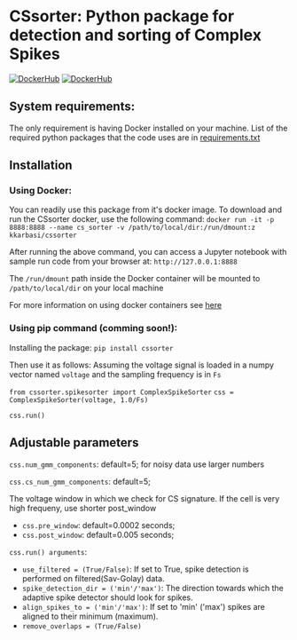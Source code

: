 # CSsorter: Python package for detection and sorting of Complex Spikes
[![DockerHub](https://img.shields.io/docker/pulls/kkarbasi/cssorter.svg)](https://hub.docker.com/r/kkarbasi/cssorter)
[![DockerHub](https://img.shields.io/docker/cloud/build/kkarbasi/cssorter.svg)](https://hub.docker.com/r/kkarbasi/cssorter)

## System requirements:
The only requirement is having Docker installed on your machine.
List of the required python packages that the code uses are in [requirements.txt](https://github.com/kkarbasi/cssorter/blob/master/requirements.txt)

## Installation

### Using Docker:
You can readily use this package from it's docker image. To download and run the CSsorter docker, use the following command:
`docker run -it -p 8888:8888 --name cs_sorter -v /path/to/local/dir:/run/dmount:z kkarbasi/cssorter`

After running the above command, you can access a Jupyter notebook with sample run code from your browser at:
`http://127.0.0.1:8888`

The `/run/dmount` path inside the Docker container will be mounted to `/path/to/local/dir` on your local machine

For more information on using docker containers see [here](https://docs.docker.com/)

### Using pip command (comming soon!):

Installing the package:
`pip install cssorter`
 
Then use it as follows:
Assuming the voltage signal is loaded in a numpy vector named `voltage` and the sampling frequency is in `Fs`

`from cssorter.spikesorter import ComplexSpikeSorter`
`css = ComplexSpikeSorter(voltage, 1.0/Fs)`

`css.run()`


## Adjustable parameters

`css.num_gmm_components`: default=5; for noisy data use larger numbers 

`css.cs_num_gmm_components`: default=5;

The voltage window in which we check for CS signature. If the cell is very high frequeny, use shorter post_window
* `css.pre_window`: default=0.0002 seconds; 
* `css.post_window`: default=0.005 seconds;

`css.run() arguments`:

* `use_filtered = (True/False)`: If set to True, spike detection is performed on filtered(Sav-Golay) data.
* `spike_detection_dir = ('min'/'max')`: The direction towards which the adaptive spike detector should look for spikes.
* `align_spikes_to = ('min'/'max')`: If set to 'min' ('max') spikes are aligned to their minimum (maximum).
* `remove_overlaps = (True/False)`


